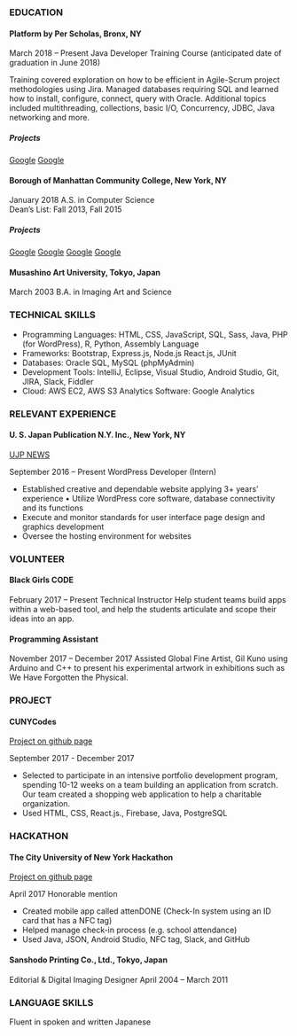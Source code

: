 ### EDUCATION
#### Platform by Per Scholas, Bronx, NY
March 2018 – Present Java Developer Training Course (anticipated date of graduation in June 2018)

Training covered exploration on how to be efficient in Agile-Scrum project methodologies using Jira. Managed databases requiring SQL and learned how to install, configure, connect, query with Oracle. Additional topics included multithreading, collections, basic I/O, Concurrency, JDBC, Java networking and more. 

##### Projects
[Google](https://www.google.com/)
[Google](https://www.google.com/)

#### Borough of Manhattan Community College, New York, NY
January 2018 A.S. in Computer Science  
Dean’s List: Fall 2013, Fall 2015

##### Projects
[Google](https://www.google.com/)
[Google](https://www.google.com/)
[Google](https://www.google.com/)
[Google](https://www.google.com/)

#### Musashino Art University, Tokyo, Japan
March 2003 B.A. in Imaging Art and Science 
 
### TECHNICAL SKILLS
* Programming Languages: HTML, CSS, JavaScript, SQL, Sass, Java, PHP (for WordPress), R, Python, Assembly Language
* Frameworks: Bootstrap, Express.js, Node.js React.js, JUnit 
* Databases: Oracle SQL, MySQL (phpMyAdmin)
* Development Tools: IntelliJ, Eclipse, Visual Studio, Android Studio, Git, JIRA, Slack, Fiddler
* Cloud: AWS EC2, AWS S3 Analytics Software: Google Analytics 
 
### RELEVANT EXPERIENCE
#### U. S. Japan Publication N.Y. Inc., New York, NY

[UJP NEWS](https://ujpdb.com/)

September 2016 – Present
WordPress Developer (Intern)
* Established creative and dependable website applying 3+ years’ experience • Utilize WordPress core software, database connectivity and its functions  
* Execute and monitor standards for user interface page design and graphics development
* Oversee the hosting environment for websites 
 
### VOLUNTEER
#### Black Girls CODE
February 2017 – Present
Technical Instructor Help student teams build apps within a web-based tool, and help the students articulate and scope their ideas into an app. 
 
#### Programming Assistant
November 2017 – December 2017
Assisted Global Fine Artist, Gil Kuno using Arduino and C++ to present his experimental artwork in exhibitions such as We Have Forgotten the Physical.  

### PROJECT 
#### CUNYCodes  

[Project on github page](https://github.com/CUNYTech/closetShare)

September 2017 - December 2017
* Selected to participate in an intensive portfolio development program, spending 10-12 weeks on a team building an application from scratch. Our team created a shopping web application to help a charitable organization.
* Used HTML, CSS, React.js., Firebase, Java, PostgreSQL 
 
### HACKATHON
#### The City University of New York Hackathon  

[Project on github page](https://github.com/Nukki/attenDONE)

April 2017                                                                                                                             Honorable mention
* Created mobile app called attenDONE (Check-In system using an ID card that has a NFC tag)
* Helped manage check-in process (e.g. school attendance)
* Used Java, JSON, Android Studio, NFC tag, Slack, and GitHub 
 
#### Sanshodo Printing Co., Ltd., Tokyo, Japan
Editorial & Digital Imaging Designer
April 2004 – March 2011 
 
### LANGUAGE SKILLS
Fluent in spoken and written Japanese
